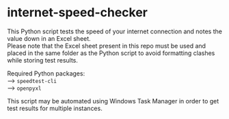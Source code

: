 # internet-speed-checker

This Python script tests the speed of your internet connection and notes the value down in an Excel sheet.<br>
Please note that the Excel sheet present in this repo must be used and placed in the same folder as the Python script to avoid formatting clashes while storing test results.

Required Python packages:<br>
--> `speedtest-cli`<br>
--> `openpyxl`

This script may be automated using Windows Task Manager in order to get test results for multiple instances.
